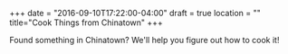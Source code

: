 +++
date = "2016-09-10T17:22:00-04:00"
draft = true
location = ""
title="Cook Things from Chinatown"
+++

Found something in Chinatown? We'll help you figure out how to cook it!
